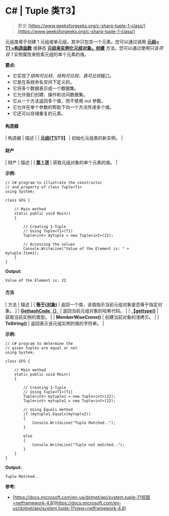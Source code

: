 # C# | Tuple <t1>类</t1>T3】

> 原文:[https://www.geeksforgeeks.org/c-sharp-tuple-1-class/](https://www.geeksforgeeks.org/c-sharp-tuple-1-class/)

元组<t1>类用于创建 1 元组或单元组，其中只包含一个元素。您可以通过调用 **[元组< T1 >构造函数](https://www.geeksforgeeks.org/how-to-create-1-tuple-or-singleton-tuple-in-c-sharp/#Using%20Tuple%3CT1%3E(T1)%20Constructor)** 或静态 **[元组来实例化元组<t1>对象。创建</t1>](https://www.geeksforgeeks.org/how-to-create-1-tuple-or-singleton-tuple-in-c-sharp/#Using%20the%20Create%20method)** 方法。您可以通过使用只读*项目 1* 实例属性来检索元组的单个元素的值。</t1>

**要点:**

*   它实现了*结构可比较*、*结构可比较*、*我可比较*接口。
*   它是在系统命名空间下定义的。
*   它将多个数据表示成一个数据集。
*   它允许我们创建、操作和访问数据集。
*   它从一个方法返回多个值，而不使用 out 参数。
*   它允许在单个参数的帮助下向一个方法传递多个值。
*   它还可以存储重复的元素。

#### 构造器

| 构造器 | 描述 |
| **[元组<T1>(T1)](https://www.geeksforgeeks.org/how-to-create-1-tuple-or-singleton-tuple-in-c-sharp/#Using%20Tuple%3CT1%3E(T1)%20Constructor)T3】** | 初始化元组<t1>类的新实例。</t1> |

#### 财产

| 财产 | 描述 |
| **[第 1 项](https://www.geeksforgeeks.org/c-sharp-how-to-get-first-element-of-the-tuple/)** | 获取元组<t1>对象的单个元素的值。</t1> |

**示例:**

```
// C# program to illustrate the constructor 
// and property of class Tuple<T1>
using System;

class GFG {

    // Main method
    static public void Main()
    {

        // Creating 1-Tuple
        // Using Tuple<T1>(T1)
        Tuple<int> mytuple = new Tuple<int>(22);

        // Accessing the values
        Console.WriteLine("Value of the Element is: " + mytuple.Item1);
    }
}
```

**Output:**

```
Value of the Element is: 22

```

#### 方法

| 方法 | 描述 |
| **[等于(对象)](https://www.geeksforgeeks.org/c-sharp-check-if-two-tuple-objects-are-equal/)** | 返回一个值，该值指示当前元组<t1>对象是否等于指定对象。</t1> |
| **[GethashCode（）](https://www.geeksforgeeks.org/c-sharp-how-to-get-the-hashcode-of-the-tuple/)** | 返回当前元组<t1>对象的哈希代码。</t1> |
| **[【gettype()](https://www.geeksforgeeks.org/c-sharp-getting-the-type-of-the-tuples-element/)** | 获取当前实例的类型。 |
| **MemberWiseCrone()** | 创建当前对象的浅拷贝。 |
| **ToString()** | 返回表示该元组<t1>实例的值的字符串。</t1> |

**示例:**

```
// C# program to determine the 
// given tuples are equal or not
using System;

class GFG {

    // Main method
    static public void Main()
    {

        // Creating 1-Tuple
        // Using Tuple<T1>(T1)
        Tuple<int> mytuple1 = new Tuple<int>(22);
        Tuple<int> mytuple2 = new Tuple<int>(22);

        // Using Equals method
        if (mytuple1.Equals(mytuple2))
        {
            Console.WriteLine("Tuple Matched..");
        }

        else
        {
            Console.WriteLine("Tuple not matched..");
        }
    }
}
```

**Output:**

```
Tuple Matched..

```

**参考:**

*   [https://docs.microsoft.com/en-us/dotnet/api/system.tuple-1?视图=netframework-4.8](https://docs.microsoft.com/en-us/dotnet/api/system.tuple-1?view=netframework-4.8)